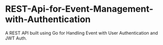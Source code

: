 # REST-Api-for-Event-Management-with-Authentication
A REST API built using Go for Handling Event with User Authentication and JWT Auth.
